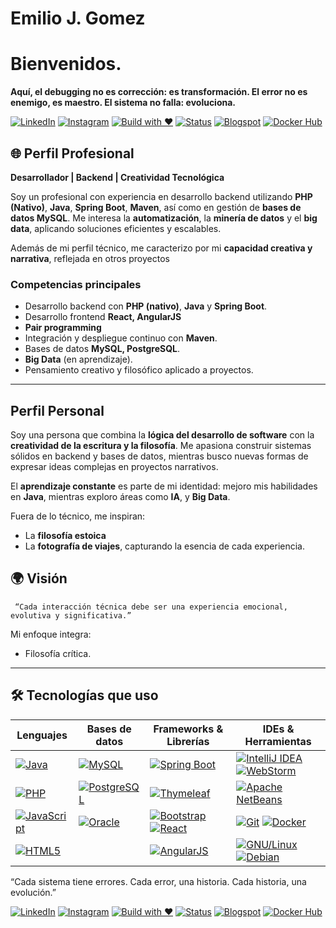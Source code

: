 # Emilio J. Gomez 
# Bienvenidos.
 **Aquí, el debugging no es corrección: es transformación. El error no es enemigo, es maestro. El sistema no falla: evoluciona.**

[![LinkedIn](https://img.shields.io/badge/LinkedIn-%230A66C2.svg?logo=linkedin&logoColor=white)](https://www.linkedin.com/in/moleculax) [![Instagram](https://img.shields.io/badge/Instagram-%23E4405F.svg?logo=instagram&logoColor=white)](https://www.instagram.com/moleculax)   [![Build with ❤️](https://img.shields.io/badge/built%20with-%E2%9D%A4-red)]() [![Status](https://img.shields.io/badge/status-en%20evolución-8A2BE2)]()  [![Blogspot](https://img.shields.io/badge/Blogspot-%23FF5722.svg?logo=blogger&logoColor=white)](http://moleculax.blogspot.com) [![Docker Hub](https://img.shields.io/badge/Docker-%230db7ed.svg?logo=docker&logoColor=white)](https://hub.docker.com/u/moleculax)


## 🌐 Perfil Profesional

**Desarrollador  | Backend  | Creatividad Tecnológica**

Soy un profesional con experiencia en desarrollo backend utilizando **PHP (Nativo)**, **Java**, **Spring Boot**, **Maven**, así como en gestión de **bases de datos MySQL**. Me interesa la **automatización**, la **minería de datos** y el **big data**, aplicando soluciones eficientes y escalables.
 

Además de mi perfil técnico, me caracterizo por mi **capacidad creativa y narrativa**, reflejada en otros proyectos 

### Competencias principales
- Desarrollo backend con **PHP (nativo)**, **Java** y **Spring Boot**.
- Desarrollo frontend **React, AngularJS**
- **Pair programming**
- Integración y despliegue continuo con **Maven**.
- Bases de datos **MySQL, PostgreSQL**.
-  **Big Data** (en aprendizaje).
- Pensamiento creativo y filosófico aplicado a proyectos.

---

##  Perfil Personal

Soy una persona que combina la **lógica del desarrollo de software** con la **creatividad de la escritura y la filosofía**. Me apasiona construir sistemas sólidos en backend y bases de datos, mientras busco nuevas formas de expresar ideas complejas en proyectos narrativos.

El **aprendizaje constante** es parte de mi identidad: mejoro mis habilidades en **Java**, mientras exploro áreas como **IA**, y  **Big Data**.

Fuera de lo técnico, me inspiran:
- La **filosofía estoica**
- La **fotografía de viajes**, capturando la esencia de cada experiencia.

## 🌍 Visión
```
 “Cada interacción técnica debe ser una experiencia emocional, evolutiva y significativa.”
```
Mi enfoque integra:
- Filosofía crítica.

---

## 🛠️ Tecnologías que uso





| Lenguajes                              | Bases de datos                                                                 | Frameworks & Librerías                                                           | IDEs & Herramientas                                                              |
|----------------------------------------|--------------------------------------------------------------------------------|----------------------------------------------------------------------------------|----------------------------------------------------------------------------------|
| [![Java](https://img.shields.io/badge/Java-007396.svg?logo=java&logoColor=white)](https://www.java.com/) | [![MySQL](https://img.shields.io/badge/MySQL-4479A1.svg?logo=mysql&logoColor=white)](https://www.mysql.com/) | [![Spring Boot](https://img.shields.io/badge/Spring_Boot-6DB33F.svg?logo=springboot&logoColor=white)](https://spring.io/projects/spring-boot) | [![IntelliJ IDEA](https://img.shields.io/badge/IntelliJ_IDEA-000000.svg?logo=intellijidea&logoColor=white)](https://www.jetbrains.com/idea/) [![WebStorm](https://img.shields.io/badge/WebStorm-000000.svg?logo=webstorm&logoColor=white)](https://www.jetbrains.com/webstorm/) |
| [![PHP](https://img.shields.io/badge/PHP-777BB4.svg?logo=php&logoColor=white)](https://www.php.net/) | [![PostgreSQL](https://img.shields.io/badge/PostgreSQL-4169E1.svg?logo=postgresql&logoColor=white)](https://www.postgresql.org/) | [![Thymeleaf](https://img.shields.io/badge/Thymeleaf-005F0F.svg?logo=thymeleaf&logoColor=white)](https://www.thymeleaf.org/) | [![Apache NetBeans](https://img.shields.io/badge/Apache_NetBeans-1B6AC6.svg?logo=apache&logoColor=white)](https://netbeans.apache.org/) |
| [![JavaScript](https://img.shields.io/badge/JavaScript-F7DF1E.svg?logo=javascript&logoColor=black)](https://developer.mozilla.org/en-US/docs/Web/JavaScript) | [![Oracle](https://img.shields.io/badge/Oracle-F80000.svg?logo=oracle&logoColor=white)](https://www.oracle.com/database/) | [![Bootstrap](https://img.shields.io/badge/Bootstrap-7952B3.svg?logo=bootstrap&logoColor=white)](https://getbootstrap.com/) [![React](https://img.shields.io/badge/React-61DAFB.svg?logo=react&logoColor=black)](https://react.dev/) | [![Git](https://img.shields.io/badge/Git-F05032.svg?logo=git&logoColor=white)](https://git-scm.com/) [![Docker](https://img.shields.io/badge/Docker-2496ED.svg?logo=docker&logoColor=white)](https://www.docker.com/) |
| [![HTML5](https://img.shields.io/badge/HTML5-E34F26.svg?logo=html5&logoColor=white)](https://developer.mozilla.org/en-US/docs/Web/HTML) | &nbsp; | [![AngularJS](https://img.shields.io/badge/AngularJS-E23237.svg?logo=angularjs&logoColor=white)](https://angularjs.org/) | [![GNU/Linux](https://img.shields.io/badge/GNU/Linux-333333.svg?logo=linux&logoColor=white)](https://www.gnu.org/) [![Debian](https://img.shields.io/badge/Debian-A81D33.svg?logo=debian&logoColor=white)](https://www.debian.org/) |




 “Cada sistema tiene errores. Cada error, una historia. Cada historia, una evolución.”




[![LinkedIn](https://img.shields.io/badge/LinkedIn-%230A66C2.svg?logo=linkedin&logoColor=white)](https://www.linkedin.com/in/moleculax) [![Instagram](https://img.shields.io/badge/Instagram-%23E4405F.svg?logo=instagram&logoColor=white)](https://www.instagram.com/moleculax)   [![Build with ❤️](https://img.shields.io/badge/built%20with-%E2%9D%A4-red)]() [![Status](https://img.shields.io/badge/status-en%20evolución-8A2BE2)]()  [![Blogspot](https://img.shields.io/badge/Blogspot-%23FF5722.svg?logo=blogger&logoColor=white)](http://moleculax.blogspot.com) [![Docker Hub](https://img.shields.io/badge/Docker-%230db7ed.svg?logo=docker&logoColor=white)](https://hub.docker.com/u/moleculax)



